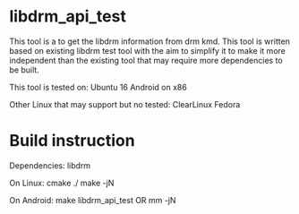 # libdrm_api_test

This tool is a to get the libdrm information from drm kmd. 
This tool is written based on existing libdrm test tool with 
the aim to simplify it to make it more independent than the 
existing tool that may require more dependencies to be built.

This tool is tested on:
Ubuntu 16
Android on x86

Other Linux that may support but no tested:
ClearLinux
Fedora

Build instruction
=================
Dependencies:
libdrm

On Linux:
cmake ./
make -jN

On Android:
make libdrm_api_test
OR
mm -jN

